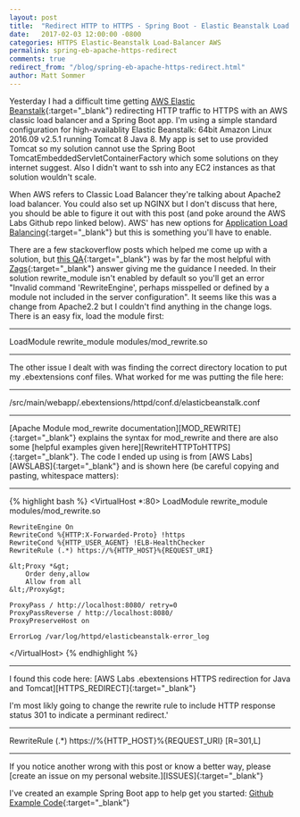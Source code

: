 ```yaml
---
layout: post
title:  "Redirect HTTP to HTTPS - Spring Boot - Elastic Beanstalk Load Balancer"
date:   2017-02-03 12:00:00 -0800
categories: HTTPS Elastic-Beanstalk Load-Balancer AWS
permalink: spring-eb-apache-https-redirect
comments: true
redirect_from: "/blog/spring-eb-apache-https-redirect.html"
author: Matt Sommer
---
```

Yesterday I had a difficult time getting [AWS Elastic Beanstalk][AWSEB]{:target="_blank"} redirecting HTTP traffic to HTTPS with an AWS classic load balancer and a Spring Boot app. I'm using a simple standard configuration for high-availablity Elastic Beanstalk: 64bit Amazon Linux 2016.09 v2.5.1 running Tomcat 8 Java 8. My app is set to use provided Tomcat so my solution cannot use the Spring Boot TomcatEmbeddedServletContainerFactory which some solutions on they internet suggest. Also I didn't want to ssh into any EC2 instances as that solution wouldn't scale.

When AWS refers to Classic Load Balancer they're talking about Apache2 load balancer. You could also set up NGINX but I don't discuss that here, you should be able to figure it out with this post (and poke around the AWS Labs Github repo linked below). AWS' has new options for [Application Load Balancing][ALB]{:target="_blank"} but this is something you'll have to enable.

There are a few stackoverflow posts which helped me come up with a solution, but [this QA][STACK_QA]{:target="_blank"} was by far the most helpful with [Zags][ZAGS]{:target="_blank"} answer giving me the guidance I needed. In their solution rewrite_module isn't enabled by default so you'll get an error "Invalid command 'RewriteEngine', perhaps misspelled or defined by a module not included in the server configuration". It seems like this was a change from Apache2.2 but I couldn't find anything in the change logs. There is an easy fix, load the module first:
<hr/>
    LoadModule rewrite_module modules/mod_rewrite.so
<hr/>
The other issue I dealt with was finding the correct directory location to put my .ebextensions conf files. What worked for
me was putting the file here:
<hr/>
    /src/main/webapp/.ebextensions/httpd/conf.d/elasticbeanstalk.conf
<hr/>
[Apache Module mod_rewrite documentation][MOD_REWRITE]{:target="_blank"} explains the syntax for mod_rewrite and there are also some [helpful examples given here][RewriteHTTPToHTTPS]{:target="_blank"}. The code I ended up using is from [AWS Labs][AWSLABS]{:target="_blank"} and is shown here (be careful copying and pasting, whitespace matters):
<hr/>
{% highlight bash %}
&lt;VirtualHost *:80&gt;
    LoadModule rewrite_module modules/mod_rewrite.so
    
    RewriteEngine On
    RewriteCond %{HTTP:X-Forwarded-Proto} !https
    RewriteCond %{HTTP_USER_AGENT} !ELB-HealthChecker
    RewriteRule (.*) https://%{HTTP_HOST}%{REQUEST_URI}
    
    &lt;Proxy *&gt;
        Order deny,allow
        Allow from all
    &lt;/Proxy&gt;
    
    ProxyPass / http://localhost:8080/ retry=0
    ProxyPassReverse / http://localhost:8080/
    ProxyPreserveHost on
    
    ErrorLog /var/log/httpd/elasticbeanstalk-error_log
    
&lt;/VirtualHost&gt;
{% endhighlight %}
<hr/>
I found this code here: [AWS Labs .ebextensions HTTPS redirection for Java and Tomcat][HTTPS_REDIRECT]{:target="_blank"}

I'm most likly going to change the rewrite rule to include HTTP response status 301 to indicate a perminant redirect.'
<hr/>
    RewriteRule (.*) https://%{HTTP_HOST}%{REQUEST_URI} [R=301,L]
<hr/>
If you notice another wrong with this post or know a better way, please [create an issue on my personal website.][ISSUES]{:target="_blank"}

I've created an example Spring Boot app to help get you started: [<i class="fa fa-github-square fa-2x" aria-hidden="true"></i> Github Example Code][EXAMPLE_CODE]{:target="_blank"}

[AWSEB]: https://aws.amazon.com/elasticbeanstalk/
[HTTPS_REDIRECT]:https://raw.githubusercontent.com/awslabs/elastic-beanstalk-docs/a34abd27ee0a2a8d1eb17ef07b1f383fe624f97d/configuration-files/aws-provided/security-configuration/https-redirect/java-tomcat/https-redirect-java-tomcat/httpd/conf.d/elasticbeanstalk.conf
[MOD_REWRITE]: http://httpd.apache.org/docs/current/mod/mod_rewrite.html
[AWSLABS]: https://github.com/awslabs
[RewriteHTTPToHTTPS]: https://wiki.apache.org/httpd/RewriteHTTPToHTTPS
[ALB]: https://aws.amazon.com/elasticloadbalancing/applicationloadbalancer/
[ZAGS]: http://stackoverflow.com/users/2800876/zags
[STACK_QA]: http://stackoverflow.com/questions/14693852/how-to-force-https-on-elastic-beanstalk
[EXAMPLE_CODE]: https://github.com/matthewsommer/spring-elasticbeanstalk-loadbalancer-https-redirect
[ISSUES]: /component/?component=MattSommer.io